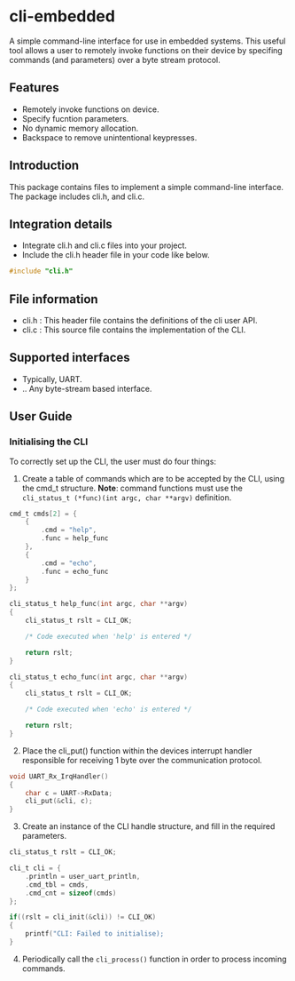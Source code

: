 # cli-embedded
A simple command-line interface for use in embedded systems.
This useful tool allows a user to remotely invoke functions on their device by specifing commands (and parameters) over a byte stream protocol.

## Features
* Remotely invoke functions on device.
* Specify fucntion parameters.
* No dynamic memory allocation.
* Backspace to remove unintentional keypresses.

## Introduction
This package contains files to implement a simple command-line interface.
The package includes cli.h, and cli.c.

## Integration details
* Integrate cli.h and cli.c files into your project.
* Include the cli.h header file in your code like below.

```c
#include "cli.h"
```

## File information
* cli.h : This header file contains the definitions of the cli user API.
* cli.c : This source file contains the implementation of the CLI.

## Supported interfaces
* Typically, UART.
* .. Any byte-stream based interface.
  
## User Guide

### Initialising the CLI
To correctly set up the CLI, the user must do four things:

1. Create a table of commands which are to be accepted by the CLI, using the cmd_t structure.
**Note**: command functions must use the ```cli_status_t (*func)(int argc, char **argv)``` definition.
```c
cmd_t cmds[2] = {
    {
        .cmd = "help",
        .func = help_func
    },
    {
        .cmd = "echo",
        .func = echo_func
    }
};

cli_status_t help_func(int argc, char **argv)
{
    cli_status_t rslt = CLI_OK;

    /* Code executed when 'help' is entered */

    return rslt;
}

cli_status_t echo_func(int argc, char **argv)
{
    cli_status_t rslt = CLI_OK;

    /* Code executed when 'echo' is entered */

    return rslt;
}
```
2. Place the cli_put() function within the devices interrupt handler responsible for receiving 1 byte over the communication protocol.
 ```c
 void UART_Rx_IrqHandler()
 {
     char c = UART->RxData;
     cli_put(&cli, c);
 }
 ``` 

3. Create an instance of the CLI handle structure, and fill in the required parameters.
```c
cli_status_t rslt = CLI_OK;

cli_t cli = {
    .println = user_uart_println,
    .cmd_tbl = cmds,
    .cmd_cnt = sizeof(cmds)
};

if((rslt = cli_init(&cli)) != CLI_OK)
{
    printf("CLI: Failed to initialise);
}
```

4. Periodically call the ```cli_process()``` function in order to process incoming commands.

